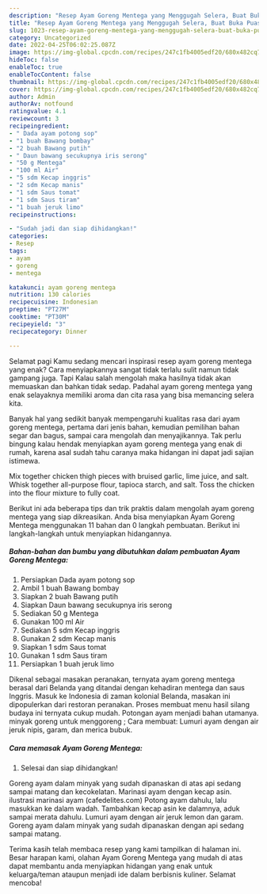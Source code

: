 ```yaml
---
description: "Resep Ayam Goreng Mentega yang Menggugah Selera, Buat Buka Puasa Enak"
title: "Resep Ayam Goreng Mentega yang Menggugah Selera, Buat Buka Puasa Enak"
slug: 1023-resep-ayam-goreng-mentega-yang-menggugah-selera-buat-buka-puasa-enak
category: Uncategorized
date: 2022-04-25T06:02:25.087Z
image: https://img-global.cpcdn.com/recipes/247c1fb4005edf20/680x482cq70/ayam-goreng-mentega-foto-resep-utama.jpg
hideToc: false
enableToc: true
enableTocContent: false
thumbnail: https://img-global.cpcdn.com/recipes/247c1fb4005edf20/680x482cq70/ayam-goreng-mentega-foto-resep-utama.jpg
cover: https://img-global.cpcdn.com/recipes/247c1fb4005edf20/680x482cq70/ayam-goreng-mentega-foto-resep-utama.jpg
author: Admin
authorAv: notfound
ratingvalue: 4.1
reviewcount: 3
recipeingredient:
- " Dada ayam potong sop"
- "1 buah Bawang bombay"
- "2 buah Bawang putih"
- " Daun bawang secukupnya iris serong"
- "50 g Mentega"
- "100 ml Air"
- "5 sdm Kecap inggris"
- "2 sdm Kecap manis"
- "1 sdm Saus tomat"
- "1 sdm Saus tiram"
- "1 buah jeruk limo"
recipeinstructions:

- "Sudah jadi dan siap dihidangkan!"
categories:
- Resep
tags:
- ayam
- goreng
- mentega

katakunci: ayam goreng mentega 
nutrition: 130 calories
recipecuisine: Indonesian
preptime: "PT27M"
cooktime: "PT30M"
recipeyield: "3"
recipecategory: Dinner

---
```



Selamat pagi Kamu sedang mencari inspirasi resep ayam goreng mentega yang enak? Cara menyiapkannya sangat tidak terlalu sulit namun tidak gampang juga. Tapi Kalau salah mengolah maka hasilnya tidak akan memuaskan dan bahkan tidak sedap. Padahal ayam goreng mentega yang enak selayaknya memiliki aroma dan cita rasa yang bisa memancing selera kita.


Banyak hal yang sedikit banyak mempengaruhi kualitas rasa dari ayam goreng mentega, pertama dari jenis bahan, kemudian pemilihan bahan segar dan bagus, sampai cara mengolah dan menyajikannya. Tak perlu bingung kalau hendak menyiapkan ayam goreng mentega yang enak di rumah, karena asal sudah tahu caranya maka hidangan ini dapat jadi sajian istimewa.

Mix together chicken thigh pieces with bruised garlic, lime juice, and salt. Whisk together all-purpose flour, tapioca starch, and salt. Toss the chicken into the flour mixture to fully coat.


Berikut ini ada beberapa tips dan trik praktis dalam mengolah ayam goreng mentega yang siap dikreasikan. Anda bisa menyiapkan Ayam Goreng Mentega menggunakan 11 bahan dan 0 langkah pembuatan. Berikut ini langkah-langkah untuk menyiapkan hidangannya.

<!--inarticleads1-->

##### Bahan-bahan dan bumbu yang dibutuhkan dalam pembuatan Ayam Goreng Mentega:

1. Persiapkan  Dada ayam potong sop
1. Ambil 1 buah Bawang bombay
1. Siapkan 2 buah Bawang putih
1. Siapkan  Daun bawang secukupnya iris serong
1. Sediakan 50 g Mentega
1. Gunakan 100 ml Air
1. Sediakan 5 sdm Kecap inggris
1. Gunakan 2 sdm Kecap manis
1. Siapkan 1 sdm Saus tomat
1. Gunakan 1 sdm Saus tiram
1. Persiapkan 1 buah jeruk limo


Dikenal sebagai masakan peranakan, ternyata ayam goreng mentega berasal dari Belanda yang ditandai dengan kehadiran mentega dan saus Inggris. Masuk ke Indonesia di zaman kolonial Belanda, masakan ini dipopulerkan dari restoran peranakan. Proses membuat menu hasil silang budaya ini ternyata cukup mudah. Potongan ayam menjadi bahan utamanya. minyak goreng untuk menggoreng ; Cara membuat: Lumuri ayam dengan air jeruk nipis, garam, dan merica bubuk. 

<!--inarticleads2-->

##### Cara memasak Ayam Goreng Mentega:


1. Selesai dan siap dihidangkan!

Goreng ayam dalam minyak yang sudah dipanaskan di atas api sedang sampai matang dan kecokelatan. Marinasi ayam dengan kecap asin. ilustrasi marinasi ayam (cafedelites.com) Potong ayam dahulu, lalu masukkan ke dalam wadah. Tambahkan kecap asin ke dalamnya, aduk sampai merata dahulu. Lumuri ayam dengan air jeruk lemon dan garam. Goreng ayam dalam minyak yang sudah dipanaskan dengan api sedang sampai matang. 

Terima kasih telah membaca resep yang kami tampilkan di halaman ini. Besar harapan kami, olahan Ayam Goreng Mentega yang mudah di atas dapat membantu anda menyiapkan hidangan yang enak untuk keluarga/teman ataupun menjadi ide dalam berbisnis kuliner. Selamat mencoba!
